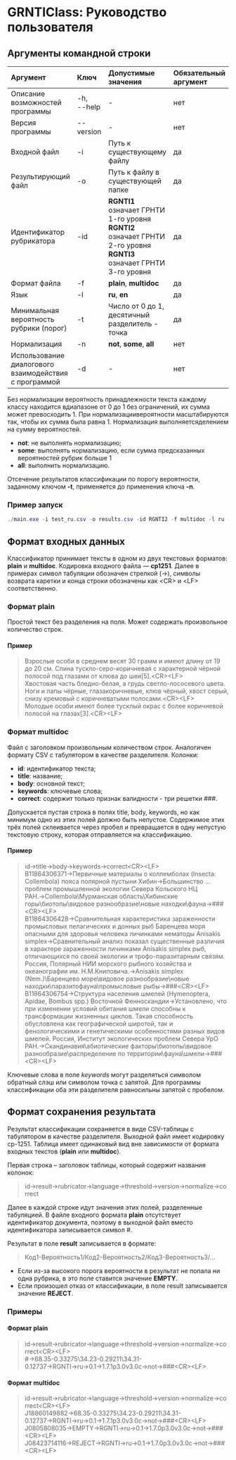 # GRNTIClass: Руководство пользователя

## Аргументы командной строки
|**Аргумент**|**Ключ**|**Допустимые<br>значения**|**Обязательный<br>аргумент**|**По-умолчанию**|
|:-------------|:-------------|:-------------|:-------------|:-------------|
|Описание возможностей программы|-h,<br>--help|-|нет|-|
|Версия программы|--version|-|нет|-|
|Входной файл|-i|Путь к существующему файлу|да|text.txt|
|Результирующий файл|-o|Путь к файлу в существующей папке|да|result.csv|
|Идентификатор рубрикатора|-id|**RGNTI1** означает ГРНТИ 1-го уровня<br>**RGNTI2** означает ГРНТИ 2-го уровня<br>**RGNTI3** означает ГРНТИ 3-го уровня|да|RGNTI3|
|Формат файла|-f|**plain**, **multidoc**|да|plain|
|Язык|-l|**ru**, **en**|да|ru|
|Минимальная вероятность<br>рубрики (порог)|-t|Число от 0 до 1, десятичный разделитель - точка|да|0.5|
|Нормализация|-n|**not**, **some**, **all**|нет|not|
|Использование диалогового<br>взаимодействия с программой|-d|-|нет|-|

Без нормализации вероятность принадлежности текста каждому классу находится вдиапазоне от 0 до 1 без ограничений, их сумма может превосходить 1. При нормализациивероятности масштабируются так, чтобы их сумма была равна 1. Нормализация выполняетсяделением на сумму вероятностей.
* **not**: не выполнять нормализацию;
* **some**: выполнять нормализацию, если сумма предсказанных вероятностей рубрик больше 1
* **all**: выполнить нормализацию.

Отсечение результатов классификации по порогу вероятности, заданному ключом **-t**, применяется до применения ключа **-n**.

### Пример запуск
```powershell
./main.exe -i test_ru.csv -o results.csv -id RGNTI2 -f multidoc -l ru -t 0.1
```

## Формат входных данных

Классификатор принимает тексты в одном из двух текстовых форматов: **plain** и **multidoc**. Кодировка входного файла — **cp1251**.
Далее в примерах символ табуляции обозначен стрелкой (→), символы возврата каретки и конца строки обозначены как \<CR> и \<LF> соответственно.
### Формат plain
Простой текст без разделения на поля. Может содержать произвольное количество строк.
#### Пример
> Взрослые особи в среднем весят 30 грамм и имеют длину от 19 до 20 см. Спина тускло-серо-коричневая с характерной чёрной полосой под глазами от клюва до шеи[5].\<CR>\<LF><br>
Хвостовая часть бледно-белая, а грудь светло-лососевого цвета. Ноги и лапы чёрные, глазакоричневые, клюв чёрный, хвост серый, снизу кремовый с коричневатыми полосами.\<CR>\<LF><br>
Молодые особи имеют более тусклый окрас с более коричневой полосой на глазах[3].\<CR>\<LF>
### Формат multidoc
Файл с заголовком произвольным количеством строк. Аналогичен формату CSV с табулятором в качестве разделителя. Колонки:
* **id**: идентификатор текста;
* **title**: название;
* **body**: основной текст;
* **keywords**: ключевые слова;
* **correct**: содержит только признак валидности - три решетки ###.

Допускается пустая строка в полях title, body, keywords, но как минимум одно из этих полей должно быть непустое. Содержимое этих трёх полей склеивается через пробел и превращается в одну непустую текстовую строку, которая отправляется на классификацию.
#### Пример
> id→title→body→keywords→correct\<CR>\<LF><br>
B11864306371→Первичные материалы о коллемболах (Insecta: Collembola) пояса полярной пустыни Хибин→Большинство … проблем промышленной экологии Севера Кольского НЦ РАН.→Collembola\Мурманская область\Хибинские горы\биотопы\видовое разнообразие\новые находки\фауна→###\<CR>\<LF><br>
B11864306428→Сравнительная характеристика зараженности промысловых пелагических и донных рыб Баренцева моря опасными для здоровья человека личинками нематоды Anisakis simplex→Сравнительный анализ показал существенные различия в характере зараженности личинками Anisakis simplex рыб, отличающихся по своей экологии и трофо-паразитарным связям. Россия, Полярный НИИ морского рыбного хозяйства и океанографии им. Н.М.Книповича.→Anisakis simplex (Nem.)\Баренцево море\видовое разнообразие\новые находки\паразитофауна\промысловые рыбы→###\<CR>\<LF><br>
B11864306754→Структура населения шмелей (Hymenoptera, Apidae, Bombus spp.) Восточной Фенноскандии→Установлено, что при изменении условий обитания шмели способны к трансформации жизненных циклов. Такая способность обусловлена как географической широтой, так и фенологическими и генетическими особенностями разных видов шмелей. Россия, Институт экологических проблем Севера УрО РАН.→Скандинавия\абиотические факторы\биотопы\видовое разнообразие\распределение по территории\фауна\шмели→###\<CR>\<LF>

Ключевые слова в поле *keywords* могут разделяться символом обратный слэш или символом точка с запятой. Для программы классификации оба эти разделителя равносильны запятой с пробелом.

## Формат сохранения результата
Результат классификации сохраняется в виде CSV-таблицы с табулятором в качестве разделителя. Выходной файл имеет кодировку cp-1251. Таблица имеет одинаковый вид вне зависимости от формата входных текстов (**plain** или **multidoc**).

Первая строка – заголовок таблицы, который содержит названия колонок:
> id→result→rubricator→language→threshold→version→normalize→correct

Далее в каждой строке идут значения этих полей, разделенные табуляцией. В файле входного формата **plain** отсутствует идентификатор документа, поэтому в выходной файл вместо идентификатора записывается символ #.

Результат в поле **result** записывается в формате:
> Код1-Вероятность1/Код2-Вероятность2/Код3-Вероятность3/…

* Если из-за высокого порога вероятности в результат не попала ни одна рубрика, в это поле ставится значение **EMPTY**.
* Если произошел отказ от классификации, в поле result записывается значение **REJECT**.
### Примеры
#### Формат plain
> id→result→rubricator→language→threshold→version→normalize→correct\<CR>\<LF><br>
#→68.35-0.33275\34.23-0.29211\34.31-0.12737→RGNTI→ru→0.1→1.7.1p3.0v3.0c→not→###\<CR>\<LF>
#### Формат multidoc
> id→result→rubricator→language→threshold→version→normalize→correct\<CR>\<LF><br>
J18860149882→68.35-0.33275\34.23-0.29211\34.31-0.12737→RGNTI→ru→0.1→1.7.1p3.0v3.0c→not→###\<CR>\<LF><br>
J0805808035→EMPTY→RGNTI→ru→0.1→1.7.0p3.0v3.0c→not→###\<CR>\<LF><br>
J08423714116→REJECT→RGNTI→ru→0.1→1.7.0p3.0v3.0c→not→###\<CR>\<LF>